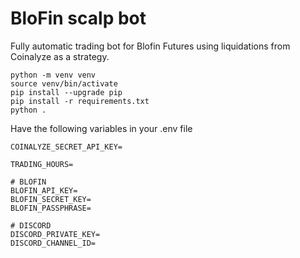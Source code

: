 # BloFin scalp bot

Fully automatic trading bot for Blofin Futures using liquidations from Coinalyze as a strategy.

    python -m venv venv
    source venv/bin/activate
    pip install --upgrade pip
    pip install -r requirements.txt
    python .

Have the following variables in your .env file

    COINALYZE_SECRET_API_KEY=
    
    TRADING_HOURS=
    
    # BLOFIN
    BLOFIN_API_KEY=
    BLOFIN_SECRET_KEY=
    BLOFIN_PASSPHRASE=

    # DISCORD
    DISCORD_PRIVATE_KEY=
    DISCORD_CHANNEL_ID=